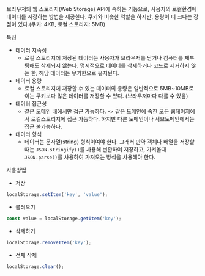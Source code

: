 브라우저의 웹 스토리지(Web Storage) API에 속하는 기능으로, 사용자의 로컬환경에 데이터를 저장하는 방법을 제공한다. 쿠키와 비슷한 역할을 하지만, 용량이 더 크다는 장점이 있다.(쿠키: 4KB, 로컬 스토리지: 5MB)

특징
- 데이터 지속성
	- 로컬 스토리지에 저장된 데이터는 사용자가 브라우저를 닫거나 컴퓨터를 재부팅해도 삭제되지 않는다. 명시적으로 데이터를 삭제하거나 코드로 제거하지 않는 한, 해당 데이터는 무기한으로 유지된다.
- 데이터 용량
	- 로컬 스토리지에 저장할 수 있는 데이터의 용량은 일반적으로 5MB~10MB로 이는 쿠키보다 많은 데이터를 저장할 수 있다. (브라우저마다 다를 수 있음)
- 데이터 접근성
	- 같은 도메인 내에서만 접근 가능하다. -> 같은 도메인에 속한 모든 웹페이지에서 로컬스토리지에 접근 가능하다. 하지만 다른 도메인이나 서브도메인에서는 접근 불가능하다.
- 데이터 형식
	- 데이터는 문자열(string) 형식이여야 한다. 그래서 만약 객체나 배열을 저장할 때는 `JSON.stringify()`를 사용해 변환하여 저장하고, 가져올때 `JSON.parse()`를 사용하여 가져오는 방식을 사용해야 한다.

사용방법
- 저장
``` js
localStorage.setItem('key', 'value');
```

- 불러오기
``` js
const value = localStorage.getItem('key');
```

- 삭제하기
``` js
localStorage.removeItem('key');
```

- 전체 삭제 
``` js
localStorage.clear();
```

